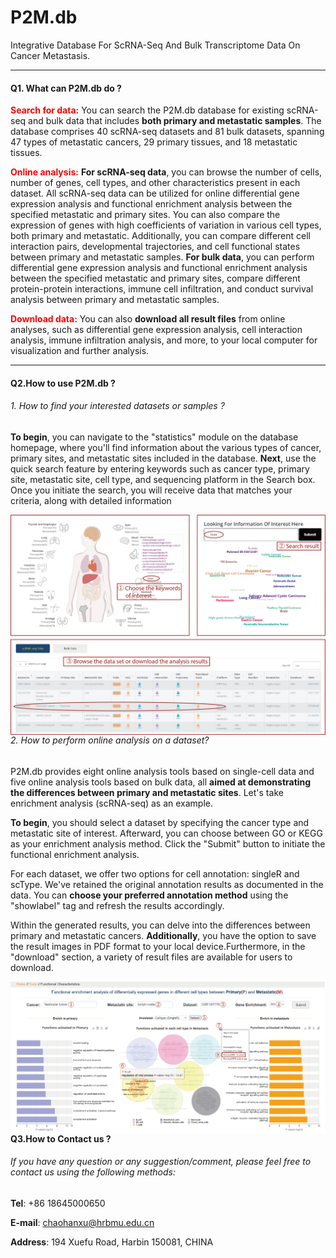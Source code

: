 # P2M.db

Integrative Database For ScRNA-Seq And Bulk Transcriptome Data On Cancer Metastasis.



---

#### Q1. What can P2M.db do ?

<font color=Red>**Search for data:**</font> You can search the P2M.db database for existing scRNA-seq and bulk data that includes **both primary and metastatic samples**. The database comprises 40 scRNA-seq datasets and 81 bulk datasets, spanning 47 types of metastatic cancers, 29 primary tissues, and 18 metastatic tissues.

<font color=Red>**Online analysis:**</font> **For scRNA-seq data**, you can browse the number of cells, number of genes, cell types, and other characteristics present in each dataset. All scRNA-seq data can be utilized for online differential gene expression analysis and functional enrichment analysis between the specified metastatic and primary sites. You can also compare the expression of genes with high coefficients of variation in various cell types, both primary and metastatic. Additionally, you can compare different cell interaction pairs, developmental trajectories, and cell functional states between primary and metastatic samples. **For bulk data**, you can perform differential gene expression analysis and functional enrichment analysis between the specified metastatic and primary sites, compare different protein-protein interactions, immune cell infiltration, and conduct survival analysis between primary and metastatic samples.

<font color=Red>**Download data:**</font> You can also **download all result files** from online analyses, such as differential gene expression analysis, cell interaction analysis, immune infiltration analysis, and more, to your local computer for visualization and further analysis.

---



#### Q2.How to use P2M.db ?

###### 1. How to find your interested datasets or samples ?

**To begin**, you can navigate to the "statistics" module on the database homepage, where you'll find information about the various types of cancer, primary sites, and metastatic sites included in the database. **Next**, use the quick search feature by entering keywords such as cancer type, primary site, metastatic site, cell type, and sequencing platform in the Search box. Once you initiate the search, you will receive data that matches your criteria, along with detailed information

<img src="md/help1.png" style="zoom:60%;" align="left"/>



---



###### 2. How to perform online analysis on a dataset?

P2M.db provides eight online analysis tools based on single-cell data and five online analysis tools based on bulk data, all **aimed at demonstrating the differences between primary and metastatic sites**. Let's take enrichment analysis (scRNA-seq) as an example.

**To begin**, you should select a dataset by specifying the cancer type and metastatic site of interest. Afterward, you can choose between GO or KEGG as your enrichment analysis method. Click the "Submit" button to initiate the functional enrichment analysis.

For each dataset, we offer two options for cell annotation: singleR and scType. We've retained the original annotation results as documented in the data. You can **choose your preferred annotation method** using the "showlabel" tag and refresh the results accordingly.

Within the generated results, you can delve into the differences between primary and metastatic cancers. **Additionally**, you have the option to save the result images in PDF format to your local device.Furthermore, in the "download" section, a variety of result files are available for users to download.

<img src="md/help2.png"  style="zoom:60%;" align="left"/>



---



#### Q3.How to Contact us ?

###### If you have any question or any suggestion/comment, please feel free to contact us using the following methods:

**Tel**: +86 18645000650

**E-mail**: chaohanxu@hrbmu.edu.cn

**Address**: 194 Xuefu Road, Harbin 150081, CHINA
